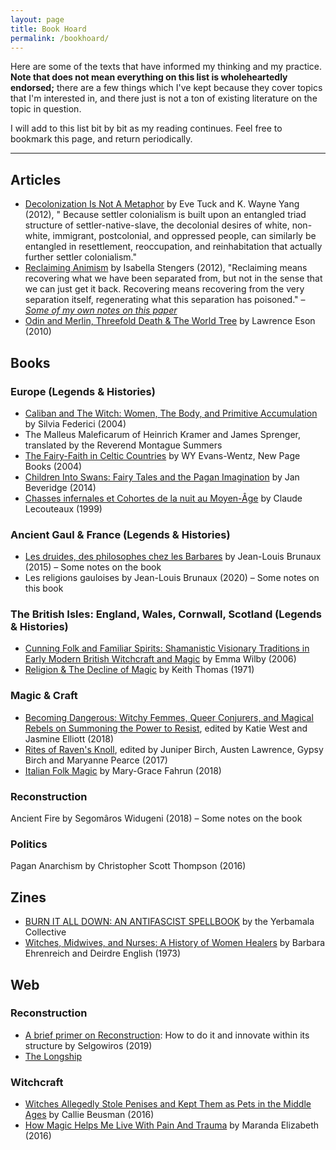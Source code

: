 ```yaml
---
layout: page
title: Book Hoard
permalink: /bookhoard/
---
```


Here are some of the texts that have informed my thinking and my practice. **Note that does not mean everything on this list is wholeheartedly endorsed;** there are a few things which I've kept because they cover topics that I'm interested in, and there just is not a ton of existing literature on the topic in question.

I will add to this list bit by bit as my reading continues. Feel free to bookmark this page, and return periodically.

---

## Articles

* [Decolonization Is Not A Metaphor](https://jps.library.utoronto.ca/index.php/des/article/view/18630) by Eve Tuck and K. Wayne Yang (2012), " Because settler colonialism is built upon an entangled triad structure of settler-native-slave, the decolonial desires of white, non-white, immigrant, postcolonial, and oppressed people, can similarly be entangled in resettlement, reoccupation, and reinhabitation that actually further settler colonialism."
* [Reclaiming Animism](https://www.e-flux.com/journal/36/61245/reclaiming-animism/) by Isabella Stengers (2012), "Reclaiming means recovering what we have been separated from, but not in the sense that we can just get it back. Recovering means recovering from the very separation itself, regenerating what this separation has poisoned." – *[Some of my own notes on this paper](https://osfairy.com/tag/isabelle-stengers/)*
* [Odin and Merlin, Threefold Death & The World Tree](https://www.jstor.org/stable/25735286?seq=1#metadata_info_tab_contents) by Lawrence Eson (2010)

## Books

### Europe (Legends & Histories)

* [Caliban and The Witch: Women, The Body, and Primitive Accumulation](https://www.akpress.org/catalog/product/view/id/789/s/calibanandthewitch/) by Silvia Federici (2004)
* The Malleus Maleficarum of Heinrich Kramer and James Sprenger, translated by the Reverend Montague Summers
* [The Fairy-Faith in Celtic Countries](https://www.gutenberg.org/files/34853/34853-h/34853-h.htm) by WY Evans-Wentz, New Page Books (2004)
* [Children Into Swans: Fairy Tales and the Pagan Imagination](https://www.jstor.org/stable/j.ctt14bs0gg) by Jan Beveridge (2014)
* [Chasses infernales et Cohortes de la nuit au Moyen-Âge](https://books.google.ca/books/about/Chasses_infernales_et_Cohortes_de_la_nui.html?id=i0rdDQAAQBAJ&redir_esc=y) by Claude Lecouteaux (1999)

### Ancient Gaul & France (Legends & Histories)

* [Les druides, des philosophes chez les Barbares](https://www.google.ca/books/edition/Les_druides/enT3rQEACAAJ?hl=fr) by Jean-Louis Brunaux (2015) – Some notes on the book
* Les religions gauloises by Jean-Louis Brunaux (2020) – Some notes on this book

### The British Isles: England, Wales, Cornwall, Scotland (Legends & Histories)

* [Cunning Folk and Familiar Spirits: Shamanistic Visionary Traditions in Early Modern British Witchcraft and Magic](https://books.google.ca/books/about/Cunning_Folk_and_Familiar_Spirits.html?id=qo0HmwvlS7gC&redir_esc=y) by Emma Wilby (2006)
* [Religion & The Decline of Magic](https://books.google.ca/books/about/Religion_and_the_decline_of_magic.html?id=7Ck3AQAAIAAJ&redir_esc=y) by Keith Thomas (1971)

### Magic & Craft

* [Becoming Dangerous: Witchy Femmes, Queer Conjurers, and Magical Rebels on Summoning the Power to Resist](https://www.goodreads.com/book/show/36555616-becoming-dangerous), edited by Katie West and Jasmine Elliott (2018)
* [Rites of Raven's Knoll](https://www.goodreads.com/book/show/34911233-rites-of-raven-s-knoll), edited by Juniper Birch, Austen Lawrence, Gypsy Birch and Maryanne Pearce (2017)
* [Italian Folk Magic](https://www.indiebound.org/book/9781578636181) by Mary-Grace Fahrun (2018)

### Reconstruction

Ancient Fire by Segomâros Widugeni (2018) – Some notes on the book

### Politics

Pagan Anarchism by Christopher Scott Thompson (2016)

## Zines

* [BURN IT ALL DOWN: AN ANTIFASCIST SPELLBOOK](https://drive.google.com/file/d/0B2mqLg0R-Yc1VG41aWVvNm03Zzg/view?usp=sharing) by the Yerbamala Collective
* [Witches, Midwives, and Nurses: A History of Women Healers](https://www.marxists.org/subject/women/authors/ehrenreich-barbara/witches.htm) by Barbara Ehrenreich and Deirdre English (1973)

## Web

### Reconstruction 

* [A brief primer on Reconstruction](https://www.reddit.com/r/heathenry/comments/dit35c/a_brief_primer_on_reconstruction_how_to_do_it_and/): How to do it and innovate within its structure by Selgowiros (2019)
* [The Longship](https://thelongship.net/)

### Witchcraft

* [Witches Allegedly Stole Penises and Kept Them as Pets in the Middle Ages](https://www.vice.com/en/article/mbqjap/witches-allegedly-stole-penises-and-kept-them-as-pets-in-the-middle-ages) by Callie Beusman (2016)
* [How Magic Helps Me Live With Pain And Trauma](https://web.archive.org/web/20181219224855/https://medium.com/the-establishment/how-magic-helps-me-live-with-pain-and-trauma-bd56dcea5db5) by Maranda Elizabeth (2016)